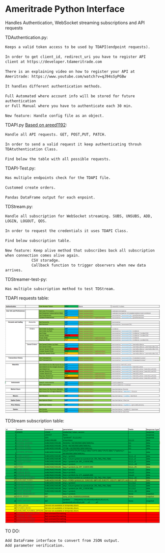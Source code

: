 # Ameritrade Python Interface
Handles Authentication, WebSocket streaming subscriptions and API requests

TDAuthentication.py:

    Keeps a valid token access to be used by TDAPI(endpoint requests).
    
    In order to get client_id, redirect_uri you have to register API client at https://developer.tdameritrade.com
    
    There is an explaining video on how to register your API at Ameritrade: https://www.youtube.com/watch?v=qJ94sSyPGBw 
    
    It handles different authentication methods.
    
    Full Automated where account info will be stored for future authentication 
    or Full Manual where you have to authenticate each 30 min.
  
    New feature: Handle config file as an object.
    
TDAPI.py [Based on areed1192](https://github.com/areed1192/td-ameritrade-python-api):

    Handle all API requests. GET, POST,PUT, PATCH.
  
    In order to send a valid request it keep authenticating throuh TDAtuthentication Class.
  
    Find below the table with all possible requests.
   
 
TDAPI-Test.py:

    Has multiple endpoints check for the TDAPI file.
  
    Customed create orders.
    
    Pandas DataFrame output for each enpoint.
  
TDStream.py:

    Handle all subscription for WebSocket streaming. SUBS, UNSUBS, ADD, LOGIN, LOGOUT, QOS.
  
    In order to request the credentials it uses TDAPI Class.
  
    Find below subscription table.
    
    New feature: Keep alive method that subscribes back all subscription when connection comes alive again.
                CSV storadge. 
                Callback function to trigger observers when new data arrives.
 
TDStreamer-test-py:

    Has multiple subscription method to test TDStream.

TDAPI requests table:

![Screenshot](TDAPITable.png)

TDStream subscription table:

![Screenshot](TDStreamerTable.png)

TO DO: 

    Add DataFrame interface to convert from JSON output.
    Add parameter verification.
             
 
